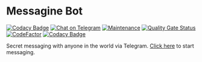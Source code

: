 # Messagine Bot

[![Codacy Badge](https://api.codacy.com/project/badge/Grade/ed41f7b2d48a4a9bb750dd38a7467f3d)](https://app.codacy.com/gh/messagine/messagine-bot?utm_source=github.com&utm_medium=referral&utm_content=messagine/messagine-bot&utm_campaign=Badge_Grade)
[![Chat on Telegram](https://img.shields.io/badge/Chat%20on-Telegram-brightgreen.svg)](https://t.me/MessagineBot)
[![Maintenance](https://img.shields.io/badge/Maintained%3F-yes-green.svg)](https://github.com/messagine/messagine-bot/graphs/commit-activity)
[![Quality Gate Status](https://sonarcloud.io/api/project_badges/measure?project=messagine_messagine-bot&metric=alert_status)](https://sonarcloud.io/dashboard?id=messagine_messagine-bot)
[![CodeFactor](https://www.codefactor.io/repository/github/messagine/messagine-bot/badge)](https://www.codefactor.io/repository/github/messagine/messagine-bot)
[![Codacy Badge](https://api.codacy.com/project/badge/Grade/9d922d969a904b2188e324a864b19513)](https://app.codacy.com/gh/messagine/messagine-bot?utm_source=github.com&utm_medium=referral&utm_content=messagine/messagine-bot&utm_campaign=Badge_Grade)

Secret messaging with anyone in the world via Telegram. [Click here](https://t.me/MessagineBot) to start messaging.
